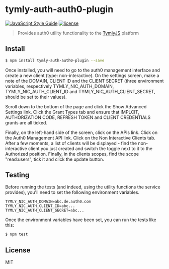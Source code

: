 # tymly-auth-auth0-plugin
[![JavaScript Style Guide](https://img.shields.io/badge/code_style-standard-brightgreen.svg)](https://standardjs.com) [![license](https://img.shields.io/github/license/mashape/apistatus.svg)](https://github.com/wmfs/tymly/blob/master/plugins/tymly-auth-auth0-plugin/LICENSE)

> Provides auth0 utility functionality to the [TymlyJS](http://www.tymlyjs.io) platform

## <a name="install"></a>Install
```bash
$ npm install tymly-auth-auth0-plugin --save
```

Once installed, you will need to go to the auth0 management interface and create a new client (type: non-interactive).  On the settings screen, make a note of the DOMAIN, CLIENT ID and the CLIENT SECRET (three environment variables, respectively TYMLY_NIC_AUTH_DOMAIN, TYMLY_NIC_AUTH_CLIENT_ID and TYMLY_NIC_AUTH_CLIENT_SECRET, should be set to their values).

Scroll down to the bottom of the page and click the Show Advanced Settings link.  Click the Grant Types tab and ensure that IMPLCIT, AUTHORIZATION CODE, REFRESH TOKEN and CLIENT CREDENTIALS grants are all ticked.

Finally, on the left-hand side of the screen, click on the APIs link.  Click on the Auth0 Management API link.  Click on the Non Interactive Clients tab.  After a few moments, a list of clients will be displayed - find the non-interactive client you just created and switch the toggle next to it to the Authorized position.  Finally, in the clients scopes, find the scope "read:users", tick it and click the update button.

## <a name="test"></a>Testing

Before running the tests (and indeed, using the utility functions the service provides), you'll need to set the following environment variables.

```
TYMLY_NIC_AUTH_DOMAIN=abc.de.auth0.com
TYMLY_NIC_AUTH_CLIENT_ID=abc...
TYMLY_NIC_AUTH_CLIENT_SECRET=abc...
```

Once the environment variables have been set, you can run the tests like this:

```bash
$ npm test
```


## <a name="license"></a>License

MIT
